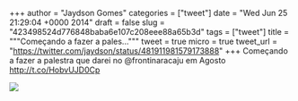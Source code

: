 
+++
author = "Jaydson Gomes"
categories = ["tweet"]
date = "Wed Jun 25 21:29:04 +0000 2014"
draft = false
slug = "423498524d776848baba6e107c208eee88a65b3d"
tags = ["tweet"]
title = """Começando a fazer a pales..."""
tweet = true
micro = true
tweet_url = "https://twitter.com/jaydson/status/481911981579173888"
+++
Começando a fazer a palestra que darei no @frontinaracaju em Agosto http://t.co/HobvUJD0Cp

![](/images/tweet-media/481911981579173888-BrAYZInCEAAyax3.png)